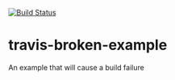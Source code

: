 [![Build Status](https://travis-ci.org/eayoungs/travis-broken-example.svg?branch=master)](https://travis-ci.org/eayoungs/travis-broken-example)

# travis-broken-example

An example that will cause a build failure

